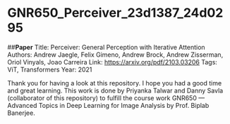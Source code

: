 # GNR650_Perceiver_23d1387_24d0295
##**Paper**
Title: Perceiver: General Perception with Iterative Attention
Authors: Andrew Jaegle, Felix Gimeno, Andrew Brock, Andrew Zisserman, Oriol Vinyals, Joao Carreira
Link: https://arxiv.org/pdf/2103.03206
Tags: ViT, Transformers
Year: 2021







Thank you for having a look at this repository. I hope you had a good time and great learning. This work is done by Priyanka Talwar and Danny Savla (collaborator of this repository) to fulfill the course work GNR650 — Advanced Topics in Deep Learning for Image Analysis by Prof. Biplab Banerjee.
